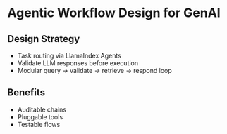 # Agentic Workflow Design for GenAI

## Design Strategy
- Task routing via LlamaIndex Agents
- Validate LLM responses before execution
- Modular query → validate → retrieve → respond loop

## Benefits
- Auditable chains
- Pluggable tools
- Testable flows

